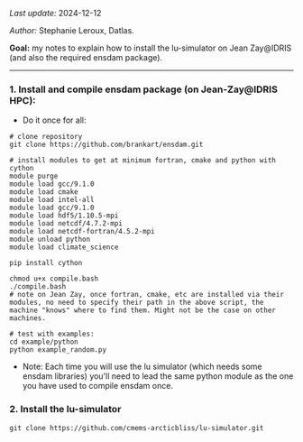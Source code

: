 _Last update:_ 2024-12-12

_Author:_ Stephanie Leroux, Datlas.

__Goal:__ my notes to explain how to install the lu-simulator on Jean Zay@IDRIS (and also the required ensdam package).

---

### 1. Install  and compile ensdam package (on Jean-Zay@IDRIS HPC): 

* Do it once for all:
```
# clone repository
git clone https://github.com/brankart/ensdam.git

# install modules to get at minimum fortran, cmake and python with cython
module purge
module load gcc/9.1.0
module load cmake
module load intel-all
module load gcc/9.1.0
module load hdf5/1.10.5-mpi
module load netcdf/4.7.2-mpi
module load netcdf-fortran/4.5.2-mpi
module unload python
module load climate_science

pip install cython

chmod u+x compile.bash
./compile.bash
# note on Jean Zay, once fortran, cmake, etc are installed via their modules, no need to specify their path in the above script, the machine "knows" where to find them. Might not be the case on other machines.

# test with examples:
cd example/python
python example_random.py
```
* Note: Each time you will use the lu simulator (which needs some ensdam libraries) you'll need to lead the same python module as the one you have used to compile ensdam once.

### 2. Install the lu-simulator
```
git clone https://github.com/cmems-arcticbliss/lu-simulator.git
```
